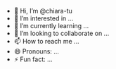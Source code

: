 - 👋 Hi, I’m @chiara-tu
- 👀 I’m interested in ...
- 🌱 I’m currently learning ...
- 💞️ I’m looking to collaborate on ...
- 📫 How to reach me ...
- 😄 Pronouns: ...
- ⚡ Fun fact: ...

<!---
chiara-tu/chiara-tu is a ✨ special ✨ repository because its `README.md` (this file) appears on your GitHub profile.
You can click the Preview link to take a look at your changes.
--->
